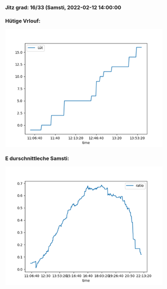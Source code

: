 ### Jitz grad: 16/33 (Samsti, 2022-02-12 14:00:00

### Hütige Vrlouf:
![Graph](Today.png)

### E durschnittleche Samsti:
![Graph](Samsti.png)